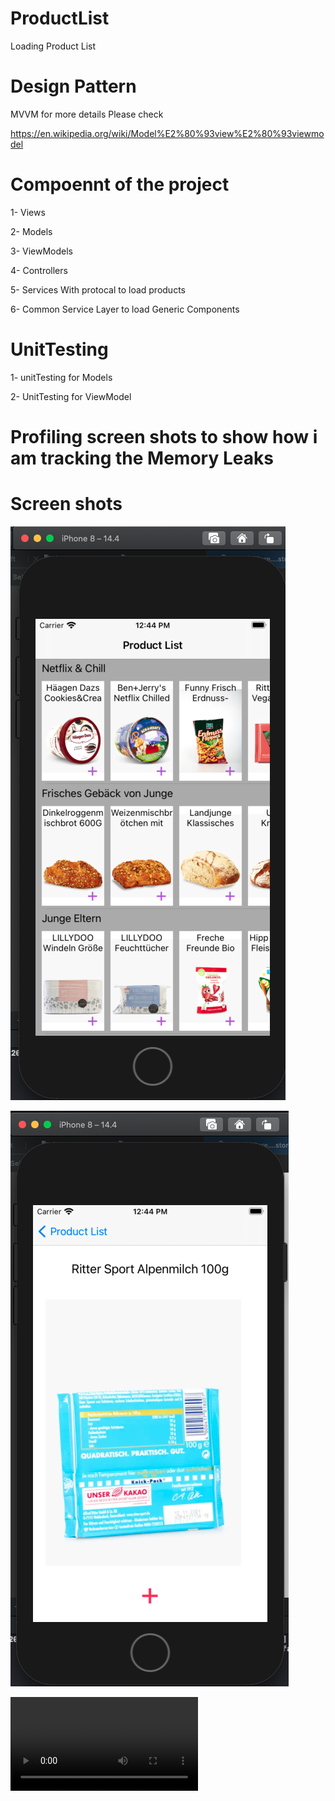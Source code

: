 # ProductList

Loading Product List

# Design Pattern

MVVM for more details Please check

https://en.wikipedia.org/wiki/Model%E2%80%93view%E2%80%93viewmodel


# Compoennt of the project

1- Views

2- Models 

3- ViewModels

4- Controllers

5- Services With protocal to load products 

6- Common Service Layer to load Generic Components

# UnitTesting

1- unitTesting for Models 

2- UnitTesting for ViewModel


# Profiling screen shots to show how i am tracking the Memory Leaks

# Screen shots 

![alt List](https://github.com/youssefmyh/ProductList/blob/main/1.png)

![alt List](https://github.com/youssefmyh/ProductList/blob/main/2.png)


![alt List](https://github.com/youssefmyh/ProductList/blob/main/products2.mov)


